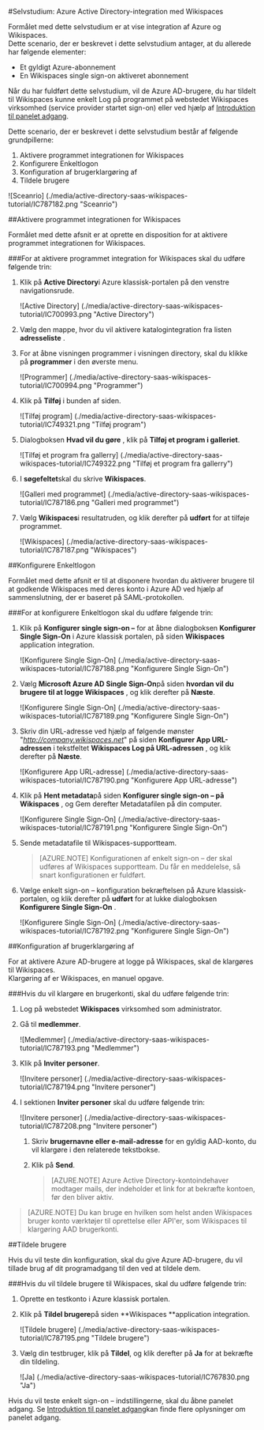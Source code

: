 <properties 
    pageTitle="Selvstudium: Azure Active Directory-integration med Wikispaces | Microsoft Azure" 
    description="Lær at bruge Wikispaces med Azure Active Directory til at aktivere enkeltlogon, automatiseret klargøring og mere!." 
    services="active-directory" 
    authors="jeevansd"  
    documentationCenter="na" 
    manager="femila"/>
<tags 
    ms.service="active-directory" 
    ms.devlang="na" 
    ms.topic="article" 
    ms.tgt_pltfrm="na" 
    ms.workload="identity" 
    ms.date="09/11/2016" 
    ms.author="jeedes" />

#<a name="tutorial-azure-active-directory-integration-with-wikispaces"></a>Selvstudium: Azure Active Directory-integration med Wikispaces
  
Formålet med dette selvstudium er at vise integration af Azure og Wikispaces.  
Dette scenario, der er beskrevet i dette selvstudium antager, at du allerede har følgende elementer:

-   Et gyldigt Azure-abonnement
-   En Wikispaces single sign-on aktiveret abonnement
  
Når du har fuldført dette selvstudium, vil de Azure AD-brugere, du har tildelt til Wikispaces kunne enkelt Log på programmet på webstedet Wikispaces virksomhed (service provider startet sign-on) eller ved hjælp af [Introduktion til panelet adgang](active-directory-saas-access-panel-introduction.md).
  
Dette scenario, der er beskrevet i dette selvstudium består af følgende grundpillerne:

1.  Aktivere programmet integrationen for Wikispaces
2.  Konfigurere Enkeltlogon
3.  Konfiguration af brugerklargøring af
4.  Tildele brugere

![Sceanrio] (./media/active-directory-saas-wikispaces-tutorial/IC787182.png "Sceanrio")

##<a name="enabling-the-application-integration-for-wikispaces"></a>Aktivere programmet integrationen for Wikispaces
  
Formålet med dette afsnit er at oprette en disposition for at aktivere programmet integrationen for Wikispaces.

###<a name="to-enable-the-application-integration-for-wikispaces-perform-the-following-steps"></a>For at aktivere programmet integration for Wikispaces skal du udføre følgende trin:

1.  Klik på **Active Directory**i Azure klassisk-portalen på den venstre navigationsrude.

    ![Active Directory] (./media/active-directory-saas-wikispaces-tutorial/IC700993.png "Active Directory")

2.  Vælg den mappe, hvor du vil aktivere katalogintegration fra listen **adresseliste** .

3.  For at åbne visningen programmer i visningen directory, skal du klikke på **programmer** i den øverste menu.

    ![Programmer] (./media/active-directory-saas-wikispaces-tutorial/IC700994.png "Programmer")

4.  Klik på **Tilføj** i bunden af siden.

    ![Tilføj program] (./media/active-directory-saas-wikispaces-tutorial/IC749321.png "Tilføj program")

5.  Dialogboksen **Hvad vil du gøre** , klik på **Tilføj et program i galleriet**.

    ![Tilføj et program fra gallerry] (./media/active-directory-saas-wikispaces-tutorial/IC749322.png "Tilføj et program fra gallerry")

6.  I **søgefeltet**skal du skrive **Wikispaces**.

    ![Galleri med programmet] (./media/active-directory-saas-wikispaces-tutorial/IC787186.png "Galleri med programmet")

7.  Vælg **Wikispaces**i resultatruden, og klik derefter på **udført** for at tilføje programmet.

    ![Wikispaces] (./media/active-directory-saas-wikispaces-tutorial/IC787187.png "Wikispaces")

##<a name="configuring-single-sign-on"></a>Konfigurere Enkeltlogon
  
Formålet med dette afsnit er til at disponere hvordan du aktiverer brugere til at godkende Wikispaces med deres konto i Azure AD ved hjælp af sammenslutning, der er baseret på SAML-protokollen.

###<a name="to-configure-single-sign-on-perform-the-following-steps"></a>For at konfigurere Enkeltlogon skal du udføre følgende trin:

1.  Klik på **Konfigurer single sign-on –** for at åbne dialogboksen **Konfigurer Single Sign-On** i Azure klassisk portalen, på siden **Wikispaces** application integration.

    ![Konfigurere Single Sign-On] (./media/active-directory-saas-wikispaces-tutorial/IC787188.png "Konfigurere Single Sign-On")

2.  Vælg **Microsoft Azure AD Single Sign-On**på siden **hvordan vil du brugere til at logge Wikispaces** , og klik derefter på **Næste**.

    ![Konfigurere Single Sign-On] (./media/active-directory-saas-wikispaces-tutorial/IC787189.png "Konfigurere Single Sign-On")

3.  Skriv din URL-adresse ved hjælp af følgende mønster "*http://company.wikispaces.net*" på siden **Konfigurer App URL-adressen** i tekstfeltet **Wikispaces Log på URL-adressen** , og klik derefter på **Næste**.

    ![Konfigurere App URL-adresse] (./media/active-directory-saas-wikispaces-tutorial/IC787190.png "Konfigurere App URL-adresse")

4.  Klik på **Hent metadata**på siden **Konfigurer single sign-on – på Wikispaces** , og Gem derefter Metadatafilen på din computer.

    ![Konfigurere Single Sign-On] (./media/active-directory-saas-wikispaces-tutorial/IC787191.png "Konfigurere Single Sign-On")

5.  Sende metadatafile til Wikispaces-supportteam.

    >[AZURE.NOTE] Konfigurationen af enkelt sign-on – der skal udføres af Wikispaces supportteam. Du får en meddelelse, så snart konfigurationen er fuldført.

6.  Vælge enkelt sign-on – konfiguration bekræftelsen på Azure klassisk-portalen, og klik derefter på **udført** for at lukke dialogboksen **Konfigurere Single Sign-On** .

    ![Konfigurere Single Sign-On] (./media/active-directory-saas-wikispaces-tutorial/IC787192.png "Konfigurere Single Sign-On")

##<a name="configuring-user-provisioning"></a>Konfiguration af brugerklargøring af
  
For at aktivere Azure AD-brugere at logge på Wikispaces, skal de klargøres til Wikispaces.  
Klargøring af er Wikispaces, en manuel opgave.

###<a name="to-provision-a-user-accounts-perform-the-following-steps"></a>Hvis du vil klargøre en brugerkonti, skal du udføre følgende trin:

1.  Log på webstedet **Wikispaces** virksomhed som administrator.

2.  Gå til **medlemmer**.

    ![Medlemmer] (./media/active-directory-saas-wikispaces-tutorial/IC787193.png "Medlemmer")

3.  Klik på **Inviter personer**.

    ![Invitere personer] (./media/active-directory-saas-wikispaces-tutorial/IC787194.png "Invitere personer")

4.  I sektionen **Inviter personer** skal du udføre følgende trin:

    ![Invitere personer] (./media/active-directory-saas-wikispaces-tutorial/IC787208.png "Invitere personer")

    1.  Skriv **brugernavne eller e-mail-adresse** for en gyldig AAD-konto, du vil klargøre i den relaterede tekstbokse.
    2.  Klik på **Send**.  

        >[AZURE.NOTE] Azure Active Directory-kontoindehaver modtager mails, der indeholder et link for at bekræfte kontoen, før den bliver aktiv.

>[AZURE.NOTE] Du kan bruge en hvilken som helst anden Wikispaces bruger konto værktøjer til oprettelse eller API'er, som Wikispaces til klargøring AAD brugerkonti.

##<a name="assigning-users"></a>Tildele brugere
  
Hvis du vil teste din konfiguration, skal du give Azure AD-brugere, du vil tillade brug af dit programadgang til den ved at tildele dem.

###<a name="to-assign-users-to-wikispaces-perform-the-following-steps"></a>Hvis du vil tildele brugere til Wikispaces, skal du udføre følgende trin:

1.  Oprette en testkonto i Azure klassisk portalen.

2.  Klik på **Tildel brugere**på siden **Wikispaces **application integration.

    ![Tildele brugere] (./media/active-directory-saas-wikispaces-tutorial/IC787195.png "Tildele brugere")

3.  Vælg din testbruger, klik på **Tildel**, og klik derefter på **Ja** for at bekræfte din tildeling.

    ![Ja] (./media/active-directory-saas-wikispaces-tutorial/IC767830.png "Ja")
  
Hvis du vil teste enkelt sign-on – indstillingerne, skal du åbne panelet adgang. Se [Introduktion til panelet adgang](active-directory-saas-access-panel-introduction.md)kan finde flere oplysninger om panelet adgang.